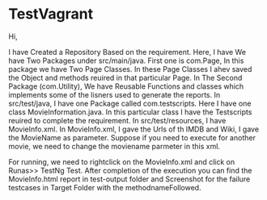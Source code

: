 # TestVagrant

Hi,

I have Created a Repository Based on the requirement.
Here, I have We have Two Packages under src/main/java. First one is com.Page, In this package we have Two Page Classes. In these Page Classes I ahev saved the Object and methods reuired in that particular Page. In The Second Package (com.Utility), We have Reusable Functions and classes which implements some of the lisners used to generate the reports.
In src/test/java, I have one Package called com.testscripts. Here I have one class MovieInformation.java. In this particular class I have the Testscripts reuired to complete the requirement.
In src/test/resources, I have MovieInfo.xml. In MovieInfo.xml, I gave the Urls of th IMDB and Wiki, I gave the MovieName as parameter. Suppose if you need to execute for another movie, we need to change the moviename parmeter in this xml.

For running, we need to rightclick on the MovieInfo.xml and click on Runas>> TestNg Test.
After completion of the execution you can find the MovieInfo.html report in test-output folder and Screenshot for the failure testcases in Target Folder with the methodnameFollowed.
